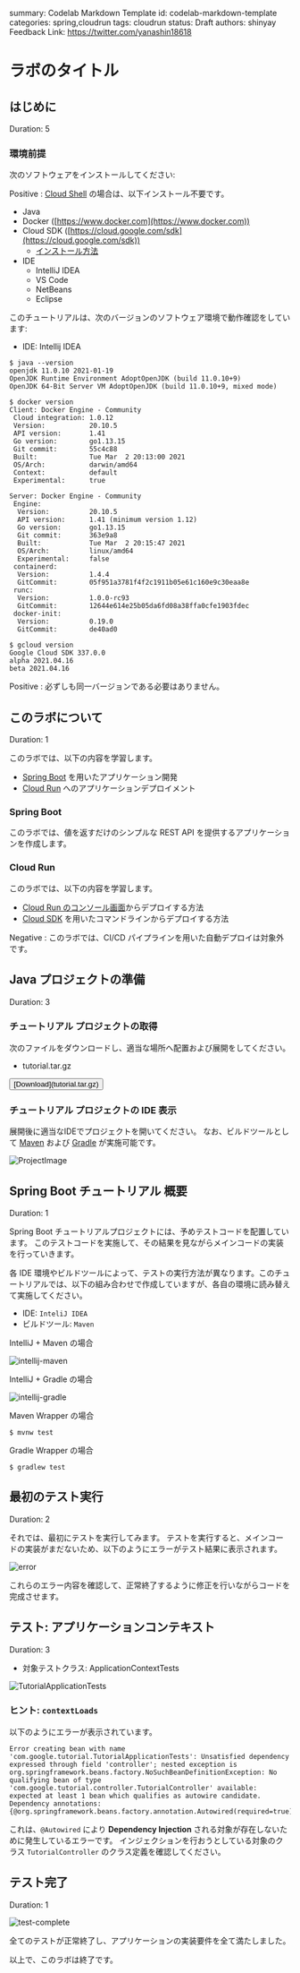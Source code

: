 summary: Codelab Markdown Template
id: codelab-markdown-template
categories: spring,cloudrun
tags: cloudrun
status: Draft
authors: shinyay
Feedback Link: https://twitter.com/yanashin18618

# ラボのタイトル
<!-- ------------------------ -->
## はじめに 
Duration: 5

### 環境前提
次のソフトウェアをインストールしてください:

Positive
: [Cloud Shell](https://shell.cloud.google.com/) の場合は、以下インストール不要です。

- Java
- Docker ([https://www.docker.com](https://www.docker.com))
- Cloud SDK ([https://cloud.google.com/sdk](https://cloud.google.com/sdk))
  - [インストール方法](https://cloud.google.com/sdk/docs/install)
- IDE
  - IntelliJ IDEA
  - VS Code
  - NetBeans
  - Eclipse

このチュートリアルは、次のバージョンのソフトウェア環境で動作確認をしています:
- IDE: Intellij IDEA

```shell script
$ java --version
openjdk 11.0.10 2021-01-19
OpenJDK Runtime Environment AdoptOpenJDK (build 11.0.10+9)
OpenJDK 64-Bit Server VM AdoptOpenJDK (build 11.0.10+9, mixed mode)
```
```shell script
$ docker version
Client: Docker Engine - Community
 Cloud integration: 1.0.12
 Version:           20.10.5
 API version:       1.41
 Go version:        go1.13.15
 Git commit:        55c4c88
 Built:             Tue Mar  2 20:13:00 2021
 OS/Arch:           darwin/amd64
 Context:           default
 Experimental:      true

Server: Docker Engine - Community
 Engine:
  Version:          20.10.5
  API version:      1.41 (minimum version 1.12)
  Go version:       go1.13.15
  Git commit:       363e9a8
  Built:            Tue Mar  2 20:15:47 2021
  OS/Arch:          linux/amd64
  Experimental:     false
 containerd:
  Version:          1.4.4
  GitCommit:        05f951a3781f4f2c1911b05e61c160e9c30eaa8e
 runc:
  Version:          1.0.0-rc93
  GitCommit:        12644e614e25b05da6fd08a38ffa0cfe1903fdec
 docker-init:
  Version:          0.19.0
  GitCommit:        de40ad0
```
```shell script
$ gcloud version
Google Cloud SDK 337.0.0
alpha 2021.04.16
beta 2021.04.16
```

Positive
: 必ずしも同一バージョンである必要はありません。

<!-- ------------------------ -->
## このラボについて
Duration: 1

このラボでは、以下の内容を学習します。
- [Spring Boot](https://spring.io/projects/spring-boot) を用いたアプリケーション開発
- [Cloud Run](https://cloud.google.com/run) へのアプリケーションデプロイメント

### Spring Boot
このラボでは、値を返すだけのシンプルな REST API を提供するアプリケーションを作成します。

### Cloud Run
このラボでは、以下の内容を学習します。
- [Cloud Run のコンソール画面](https://console.cloud.google.com/run)からデプロイする方法
- [Cloud SDK](https://cloud.google.com/sdk) を用いたコマンドラインからデプロイする方法

Negative
: このラボでは、CI/CD パイプラインを用いた自動デプロイは対象外です。

<!-- ------------------------ -->
## Java プロジェクトの準備
Duration: 3

### チュートリアル プロジェクトの取得

次のファイルをダウンロードし、適当な場所へ配置および展開をしてください。

- tutorial.tar.gz

<button>
  [Download](tutorial.tar.gz)
</button>

### チュートリアル プロジェクトの IDE 表示

展開後に適当なIDEでプロジェクトを開いてください。
なお、ビルドツールとして [Maven](https://maven.apache.org/) および [Gradle](https://gradle.org/) が実施可能です。

![ProjectImage](images/tutorial-project.png)

<!-- ------------------------ -->
## Spring Boot チュートリアル 概要
Duration: 1

Spring Boot チュートリアルプロジェクトには、予めテストコードを配置しています。
このテストコードを実施して、その結果を見ながらメインコードの実装を行っていきます。

各 IDE 環境やビルドツールによって、テストの実行方法が異なります。このチュートリアルでは、以下の組み合わせで作成していますが、各自の環境に読み替えて実施してください。
- IDE: `InteliJ IDEA`
- ビルドツール: `Maven`

IntelliJ + Maven の場合

![intellij-maven](images/intellij-maven.png)

IntelliJ + Gradle の場合

![intellij-gradle](images/intellij-gradle.png)

Maven Wrapper の場合
```shell script
$ mvnw test
```

Gradle Wrapper の場合
```shell script
$ gradlew test
```

<!-- ------------------------ -->
## 最初のテスト実行
Duration: 2

それでは、最初にテストを実行してみます。
テストを実行すると、メインコードの実装がまだないため、以下のようにエラーがテスト結果に表示されます。

![error](images/error-results.png)

これらのエラー内容を確認して、正常終了するように修正を行いながらコードを完成させます。

<!-- ------------------------ -->
## テスト: アプリケーションコンテキスト
Duration: 3

- 対象テストクラス: ApplicationContextTests

![TutorialApplicationTests](images/error-TutorialApplicationTests.png)

### ヒント: `contextLoads`

以下のようにエラーが表示されています。
```shell script
Error creating bean with name 'com.google.tutorial.TutorialApplicationTests': Unsatisfied dependency expressed through field 'controller'; nested exception is org.springframework.beans.factory.NoSuchBeanDefinitionException: No qualifying bean of type 'com.google.tutorial.controller.TutorialController' available: expected at least 1 bean which qualifies as autowire candidate. Dependency annotations: {@org.springframework.beans.factory.annotation.Autowired(required=true)}
```

これは、`@Autowired` により **Dependency Injection** される対象が存在しないために発生しているエラーです。
インジェクションを行おうとしている対象のクラス `TutorialController` のクラス定義を確認してください。

<!-- ------------------------ -->
## テスト完了
Duration: 1

![test-complete](images/test-complete.png)

全てのテストが正常終了し、アプリケーションの実装要件を全て満たしました。


以上で、このラボは終了です。

